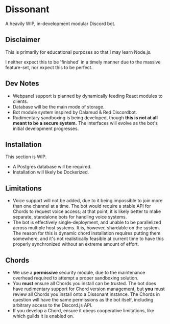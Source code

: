 # Dissonant

A heavily WIP, in-development modular Discord bot.

## Disclaimer

This is primarily for educational purposes so that I may learn Node.js.

I neither expect this to be 'finished' in a timely manner due to the massive feature-set, nor expect this to be perfect.

## Dev Notes

- Webpanel support is planned by dynamically feeding React modules to clients.
- Database will be the main mode of storage.
- Bot module system inspired by Dalamud & Red Discordbot.
- Rudimentary sandboxing is being developed, though **this is not at all meant to be a secure system.** The interfaces will evolve as the bot's initial development progresses.

## Installation

This section is WIP.

- A Postgres database will be required.
- Installation will likely be Dockerized.

## Limitations

- Voice support will not be added, due to it being impossible to join more than one channel at a time. The bot would require a stable API for Chords to request voice access; at that point, it is likely better to make separate, standalone bots for handling voice systems.
- The bot is effectively single-deployment, and unable to be parallelized across multiple host systems. It is, however, shardable on the system. The reason for this is dynamic chord installation requires putting them somewhere, and it's not realistically feasible at current time to have this properly synchronized without an extreme amount of effort.

## Chords

- We use a **permissive** security module, due to the maintenance overhead required to attempt a proper sandboxing solution.
- You **must** ensure all Chords you install can be trusted. The bot does have rudimentary support for Chord version management, but **you** must review all Chords you install onto a Dissonant instance. The Chords in question will have the same permissions as the bot itself, including arbitrary access to the Discord.js API.
- If you develop a Chord, ensure it obeys cooperative limitations, like which guilds it is enabled on.
